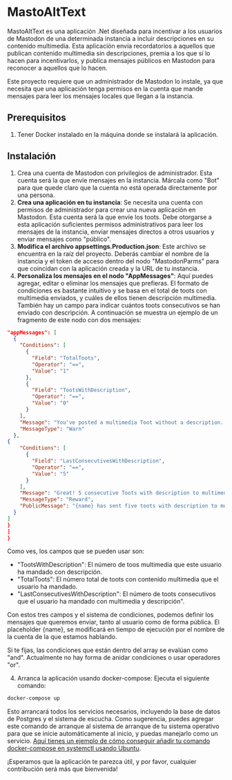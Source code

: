 # MastoAltText

MastoAltText es una aplicación .Net diseñada para incentivar a los usuarios de Mastodon de una determinada instancia a incluir descripciones en su contenido multimedia. Esta aplicación envía recordatorios a aquellos que publican contenido multimedia sin descripciones, premia a los que sí lo hacen para incentivarlos, y publica mensajes públicos en Mastodon para reconocer a aquellos que lo hacen.

Este proyecto requiere que un administrador de Mastodon lo instale, ya que necesita que una aplicación tenga permisos en la cuenta que mande mensajes para leer los mensajes locales que llegan a la instancia.

## Prerequisitos

1. Tener Docker instalado en la máquina donde se instalará la aplicación.

## Instalación

1. Crea una cuenta de Mastodon con privilegios de administrador. Esta cuenta será la que envíe mensajes en la instancia. Márcala como "Bot" para que quede claro que la cuenta no está operada directamente por una persona.
2. **Crea una aplicación en tu instancia**: Se necesita una cuenta con permisos de administrador para crear una nueva aplicación en Mastodon. Esta cuenta será la que envíe los toots. Debe otorgarse a esta aplicación suficientes permisos administrativos para leer los mensajes de la instancia, enviar mensajes directos a otros usuarios y enviar mensajes como "público".
3. **Modifica el archivo appsettings.Production.json**: Este archivo se encuentra en la raíz del proyecto. Deberás cambiar el nombre de la instancia y el token de acceso dentro del nodo "MastodonParms" para que coincidan con la aplicación creada y la URL de tu instancia.
4. **Personaliza los mensajes en el nodo "AppMessages"**: Aquí puedes agregar, editar o eliminar los mensajes que prefieras. El formato de condiciones es bastante intuitivo y se basa en el total de toots con multimedia enviados, y cuáles de ellos tienen descripción multimedia. También hay un campo para indicar cuántos toots consecutivos se han enviado con descripción. A continuación se muestra un ejemplo de un fragmento de este nodo con dos mensajes:

  ```json
  "appMessages": [
    {
      "Conditions": [
        {
          "Field": "TotalToots",
          "Operator": "==",
          "Value": "1"
        },
        {
          "Field": "TootsWithDescription",
          "Operator": "==",
          "Value": "0"
        }
      ],
      "Message": "You've posted a multimedia Toot without a description. This node wants to be inclusive. Remember to put a description on your multimedia Toots so everyone can enjoy them. (This is a private message, only you can see it)",
      "MessageType": "Warn"
    },
  {
      "Conditions": [
        {
          "Field": "LastConsecutivesWithDescription",
          "Operator": "==",
          "Value": "5"
        }
      ],
      "Message": "Great! 5 consecutive Toots with description to multimedia content!! This makes this Mastodon node much more inclusive, keep it up!",
      "MessageType": "Reward",
      "PublicMessage": "{name} has sent five toots with description to multimedia content. Thanks to people like {name} this node is more inclusive! Long live {name}! 🎆🎆"
    }
  ]
  }
  ]
  }
  ```

  Como ves, los campos que se pueden usar son:
  
  - "TootsWithDescription": El número de toos multimedia que este usuario ha mandado con descripción.
  - "TotalToots": El número total de toots con contenido multimedia que el usuario ha mandado.
  - "LastConsecutivesWithDescription": El número de toots consecutivos que el usuario ha mandado con multimedia y descripción".

  Con estos tres campos y el sistema de condiciones, podemos definir los mensajes que queremos enviar, tanto al usuario como de forma pública. El placeholder {name}, se modificará en tiempo de ejecución por el nombre de la cuenta de la que estamos hablando.

  Si te fijas, las condiciones que están dentro del array se evalúan como "and". Actualmente no hay forma de anidar condiciones o usar operadores "or".

4. Arranca la aplicación usando docker-compose: Ejecuta el siguiente comando:

  ```bash
  docker-compose up
  ```

  Esto arrancará todos los servicios necesarios, incluyendo la base de datos de Postgres y el sistema de escucha. Como sugerencia, puedes agregar este comando de arranque al sistema de arranque de tu sistema operativo para que se inicie automáticamente al inicio, y puedas manejarlo como un servicio. [Aquí tienes un ejemplo de cómo conseguir añadir tu comando docker-compose en systemctl usando Ubuntu](https://gist.github.com/mosquito/b23e1c1e5723a7fd9e6568e5cf91180f).

¡Esperamos que la aplicación te parezca útil, y por favor, cualquier contribución será más que bienvenida!

